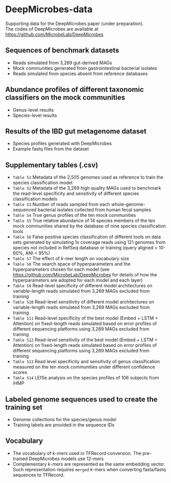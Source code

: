 # DeepMicrobes-data
Supporting data for the DeepMicrobes paper (under preparation). <br>
The codes of DeepMicrobes are available at https://github.com/MicrobeLab/DeepMicrobes


## Sequences of benchmark datasets
* Reads simulated from 3,269 gut-derived MAGs
* Mock communities generated from gastrointestinal bacterial isolates
* Reads simulated from species absent from reference databases

## Abundance profiles of different taxonomic classifiers on the mock communities
* Genus-level results
* Species-level results

## Results of the IBD gut metagenome dataset
* Species profiles generated with DeepMicrobes
* Example fastq files from the dataset

## Supplementary tables (.csv)

* `Table S1` Metadata of the 2,505 genomes used as reference to train the species classification model		
* `Table S2` Metadata of the 3,269 high quality MAGs used to benchmark the read-level specificity and sensitivity of different species classification models	
* `Table S3` Number of reads sampled from each whole-genome-sequenced bacterial isolates collected from human fecal samples
* `Table S4` True genus profiles of the ten mock communities
* `Table S5` True relative abundance of  14 species members of the ten mock communities shared by the database of nine species classification tools
* `Table S6` False positive species classification of different tools on data sets generated by simulating 1x coverage reads using 121 genomes from species not included in RefSeq database or training (query aligned = 10-60%, ANI < 95%)
* `Table S7` The effect of <i>k</i>-mer length on vocabulary size
* `Table S8` The search space of hyperparameters and the hyperparameters chosen for each model (see https://github.com/MicrobeLab/DeepMicrobes for details of how the hyperparameters are adopted for each model and each layer)
* `Table S9` Read-level specificity of different model architectures on variable-length reads simulated from 3,269 MAGs excluded from training
* `Table S10` Read-level sensitivity of different model architectures on variable-length reads simulated from 3,269 MAGs excluded from training
* `Table S11` Read-level specificity of the best model (Embed + LSTM + Attention) on fixed-length reads simulated based on error profiles of different sequencing platforms using 3,269 MAGs excluded from training	
* `Table S12` Read-level sensitivity of the best model (Embed + LSTM + Attention) on fixed-length reads simulated based on error profiles of different sequencing platforms using 3,269 MAGs excluded from training
* `Table S13` Read level specificity and sensitivity of genus classification measured on the ten mock communities under different confidence scores
* `Table S14` LEfSe analysis on the species profiles of 106 subjects from iHMP
			
## Labeled genome sequences used to create the training set
* Genome collections for the species/genus model
* Training labels are provided in the sequence IDs

## Vocabulary
* The vocabulary of <i>k</i>-mers used in TFRecord conversion. The pre-trained DeepMicrobes models use 12-mers
* Complementary <i>k</i>-mers are represented as the same embedding vector. Such representation requires `merged` <i>k</i>-mers when converting fasta/fastq sequences to TFRecord.
